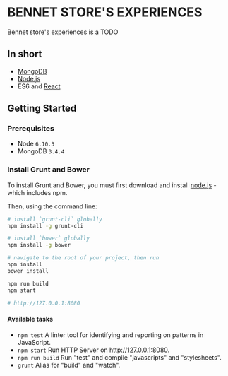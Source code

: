BENNET STORE'S EXPERIENCES
============

Bennet store's experiences is a TODO


In short
--------

- [MongoDB](https://www.mongodb.com/)
- [Node.js](https://nodejs.org/it/)
- ES6 and [React](https://facebook.github.io/react/)


Getting Started
---------------

### Prerequisites

- Node `6.10.3`
- MongoDB `3.4.4`

### Install Grunt and Bower

To install Grunt and Bower, you must first download and install [node.js](https://nodejs.org/) - which includes npm.

Then, using the command line:

```sh
# install `grunt-cli` globally
npm install -g grunt-cli

# install `bower` globally
npm install -g bower

# navigate to the root of your project, then run
npm install
bower install

npm run build
npm start

# http://127.0.0.1:8080
```
#### Available tasks

* `npm test`          A linter tool for identifying and reporting on patterns in JavaScript.
* `npm start`         Run HTTP Server on http://127.0.0.1:8080.
* `npm run build`     Run "test" and compile "javascripts" and "stylesheets".
* `grunt`             Alias for "build" and "watch".
